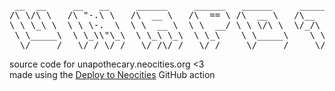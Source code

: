 <pre style="text-align: center;">
 __  __     __   __     ______     ______   ______     ______   __  __     ______     ______     ______     ______     __  __    
/\ \/\ \   /\ "-.\ \   /\  __ \   /\  == \ /\  __ \   /\__  _\ /\ \_\ \   /\  ___\   /\  ___\   /\  __ \   /\  == \   /\ \_\ \   
\ \ \_\ \  \ \ \-.  \  \ \  __ \  \ \  __/ \ \ \/\ \  \/_/\ \/ \ \  __ \  \ \  __\   \ \ \____  \ \  __ \  \ \  __<   \ \____ \  
 \ \_____\  \ \_\\"\_\  \ \_\ \_\  \ \_\    \ \_____\    \ \_\  \ \_\ \_\  \ \_____\  \ \_____\  \ \_\ \_\  \ \_\ \_\  \/\_____\ 
  \/_____/   \/_/ \/_/   \/_/\/_/   \/_/     \/_____/     \/_/   \/_/\/_/   \/_____/   \/_____/   \/_/\/_/   \/_/ /_/   \/_____/ 
</pre>
source code for unapothecary.neocities.org <3<br>
made using the <a target="_blank" href="https://github.com/marketplace/actions/deploy-to-neocities">Deploy to Neocities</a> GitHub action
